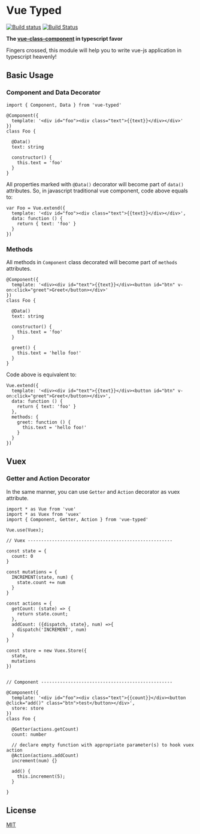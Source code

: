 # Vue Typed

[![Build status](https://ci.appveyor.com/api/projects/status/mdilb673cxwl903q/branch/master?svg=true)](https://ci.appveyor.com/project/budiadiono/vue-typed/branch/master) [![Build Status](https://travis-ci.org/budiadiono/vue-typed.svg?branch=master)](https://travis-ci.org/budiadiono/vue-typed)

**The [vue-class-component](https://github.com/vuejs/vue-class-component) in typescript favor**

Fingers crossed, this module will help you to write vue-js application in typescript heavenly!

## Basic Usage
### Component and Data Decorator

```
import { Component, Data } from 'vue-typed'

@Component({
  template: '<div id="foo"><div class="text">{{text}}</div></div>'
})
class Foo {
  
  @Data()
  text: string
  
  constructor() {
    this.text = 'foo'
  }
}

```

All properties marked with `@Data()` decorator will become part of `data()` attributes. So, in javascript traditional vue component, code above equals to:

```
var Foo = Vue.extend({
  template: '<div id="foo"><div class="text">{{text}}</div></div>',
  data: function () {
    return { text: 'foo' }
  }
})

``` 

### Methods

All methods in `Component` class decorated will become part of `methods` attributes.

```
@Component({
  template: '<div><div id="text">{{text}}</div><button id="btn" v-on:click="greet">Greet</button></div>'
})
class Foo {
  
  @Data()
  text: string
  
  constructor() {
    this.text = 'foo'
  }

  greet() {
    this.text = 'hello foo!'
  }
}
```

Code above is equivalent to:

```
Vue.extend({
  template: '<div><div id="text">{{text}}</div><button id="btn" v-on:click="greet">Greet</button></div>',
  data: function () {
    return { text: 'foo' }
  },
  methods: {
    greet: function () {
      this.text = 'hello foo!'
    }
  }
})
```


## Vuex
### Getter and Action Decorator

In the same manner, you can use `Getter` and `Action` decorator as vuex attribute.

```
import * as Vue from 'vue'
import * as Vuex from 'vuex'
import { Component, Getter, Action } from 'vue-typed'

Vue.use(Vuex);

// Vuex ------------------------------------------------------

const state = {
  count: 0
}

const mutations = {
  INCREMENT(state, num) {
    state.count += num
  }
}

const actions = {
  getCount: (state) => {
    return state.count;
  },
  addCount: ({dispatch, state}, num) =>{
    dispatch('INCREMENT', num)
  }
}

const store = new Vuex.Store({
  state,
  mutations
})


// Component -------------------------------------------------

@Component({
  template: '<div id="foo"><div class="text">{{count}}</div><button @click="add()" class="btn">test</button></div>',
  store: store
})
class Foo {
  
  @Getter(actions.getCount)
  count: number
  
  // declare empty function with appropriate parameter(s) to hook vuex action
  @Action(actions.addCount)
  increment(num) {}
  
  add() {
    this.increment(5);
  }

}
```

## License

[MIT](https://github.com/budiadiono/vue-typed/blob/master/LICENSE)
